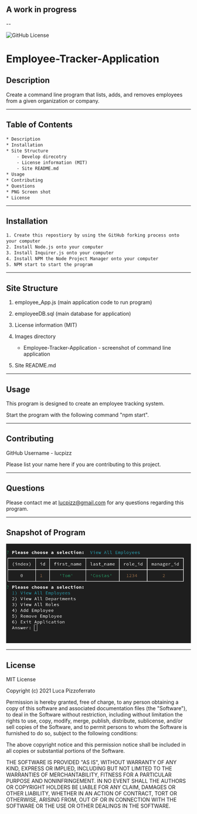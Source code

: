 ## A work in progress

--

![GitHub License](https://img.shields.io/badge/License-MIT-informational)

# Employee-Tracker-Application

## Description

Create a command line program that lists, adds, and removes employees from a given organization or company.

---

## Table of Contents

    * Description
    * Installation
    * Site Structure
        - Develop direcotry
        - License information (MIT)
        - Site README.md
    * Usage
    * Contributing
    * Questions
    * PNG Screen shot
    * License

---

## Installation

    1. Create this repostiory by using the GitHub forking process onto your computer
    2. Install Node.js onto your computer
    3. Install Inquirer.js onto your computer
    4. Install NPM the Node Project Manager onto your computer
    5. NPM start to start the program

---

## Site Structure

1.  employee_App.js (main application code to run program)

2.  employeeDB.sql (main database for application)

3.  License information (MIT)

4.  Images directory

    - Employee-Tracker-Application - screenshot of command line application

5.  Site README.md

---

## Usage

This program is designed to create an employee tracking system.

Start the program with the following command "npm start".

---

## Contributing

GitHub Username - lucpizz

Please list your name here if you are contributing to this project.

---

## Questions

Please contact me at lucpizz@gmail.com for any questions regarding this program.

---

## Snapshot of Program

![Snapshot of Command line Program](./Images/Employee-Tracker-App.png)

---

## License

MIT License

Copyright (c) 2021 Luca Pizzoferrato

Permission is hereby granted, free of charge, to any person obtaining a copy
of this software and associated documentation files (the "Software"), to deal
in the Software without restriction, including without limitation the rights
to use, copy, modify, merge, publish, distribute, sublicense, and/or sell
copies of the Software, and to permit persons to whom the Software is
furnished to do so, subject to the following conditions:

The above copyright notice and this permission notice shall be included in all
copies or substantial portions of the Software.

THE SOFTWARE IS PROVIDED "AS IS", WITHOUT WARRANTY OF ANY KIND, EXPRESS OR
IMPLIED, INCLUDING BUT NOT LIMITED TO THE WARRANTIES OF MERCHANTABILITY,
FITNESS FOR A PARTICULAR PURPOSE AND NONINFRINGEMENT. IN NO EVENT SHALL THE
AUTHORS OR COPYRIGHT HOLDERS BE LIABLE FOR ANY CLAIM, DAMAGES OR OTHER
LIABILITY, WHETHER IN AN ACTION OF CONTRACT, TORT OR OTHERWISE, ARISING FROM,
OUT OF OR IN CONNECTION WITH THE SOFTWARE OR THE USE OR OTHER DEALINGS IN THE
SOFTWARE.
